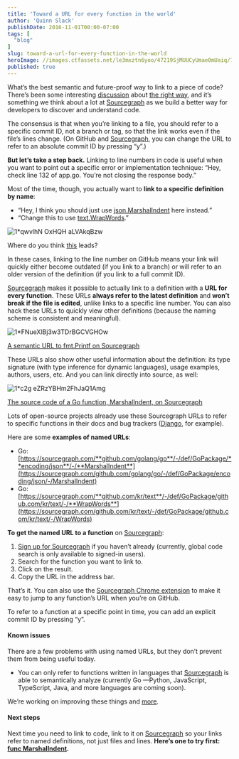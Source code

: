```yaml
---
title: 'Toward a URL for every function in the world'
author: 'Quinn Slack'
publishDate: 2016-11-01T00:00-07:00
tags: [
  "blog"
]
slug: toward-a-url-for-every-function-in-the-world
heroImage: //images.ctfassets.net/le3mxztn6yoo/47219SjMUUCyUmae0mUaiq/77c4ca8dd8899369c758225af610282d/1_qwvlhN_OxHQH_aLVAkqBzw.png
published: true
---
```




What’s the best semantic and future-proof way to link to a piece of code? There’s been some interesting [discussion](https://news.ycombinator.com/item?id=8046710) about [the right way](http://andrew.yurisich.com/work/2014/07/16/dont-link-that-line-number/), and it’s something we think about a lot at [Sourcegraph](https://sourcegraph.com) as we build a better way for developers to discover and understand code.

The consensus is that when you’re linking to a file, you should refer to a specific commit ID, not a branch or tag, so that the link works even if the file’s lines change. (On GitHub and [Sourcegraph](https://sourcegraph.com/github.com/golang/go/-/def/GoPackage/fmt/-/Fprintf), you can change the URL to refer to an absolute commit ID by pressing “y”.)

**But let’s take a step back.** Linking to line numbers in code is useful when you want to point out a specific error or implementation technique: “Hey, check line 132 of app.go. You’re not closing the response body.”

Most of the time, though, you actually want to **link to a specific definition by name**:

*   “Hey, I think you should just use [json.MarshalIndent](https://sourcegraph.com/github.com/golang/go/-/def/GoPackage/encoding/json/-/MarshalIndent) here instead.”
*   “Change this to use [text.WrapWords](https://sourcegraph.com/github.com/kr/text/-/def/GoPackage/github.com/kr/text/-/WrapWords).”


![1*qwvlhN OxHQH aLVAkqBzw](//images.contentful.com/le3mxztn6yoo/47219SjMUUCyUmae0mUaiq/77c4ca8dd8899369c758225af610282d/1_qwvlhN_OxHQH_aLVAkqBzw.png)

Where do you think <a href='https://sourcegraph.com/github.com/golang/go/-/info/GoPackage/fmt/-/Printf'>this</a> leads?

In these cases, linking to the line number on GitHub means your link will quickly either become outdated (if you link to a branch) or will refer to an older version of the definition (if you link to a full commit ID).

[Sourcegraph](https://sourcegraph.com) makes it possible to actually link to a definition with a **URL for every function**. These URLs **always refer to the latest definition** and **won’t break if the file is edited**, unlike links to a specific line number. You can also hack these URLs to quickly view other definitions (because the naming scheme is consistent and meaningful).

![1*FNueXlBj3w3TDrBGCVGHOw](//images.contentful.com/le3mxztn6yoo/6RHjnUG01iYqWkC0UwYgSk/a07a58db31191f65d6eb193e30ddcf2a/1_FNueXlBj3w3TDrBGCVGHOw.png)

<a href='https://sourcegraph.com/github.com/golang/go/-/info/GoPackage/fmt/-/Printf'>A semantic URL to fmt.Printf on Sourcegraph</a>

These URLs also show other useful information about the definition: its type signature (with type inference for dynamic languages), usage examples, authors, users, etc. And you can link directly into source, as well:

![1*c2g eZRzYBHm2FhJaQ1Amg](//images.contentful.com/le3mxztn6yoo/1sMZNjBenmgyU6gSWaUwAm/c945535d8cb4b85d6348c614f54088f1/1_c2g_eZRzYBHm2FhJaQ1Amg.png)

<a href='https://sourcegraph.com/github.com/golang/go/-/def/GoPackage/encoding/json/-/MarshalIndent'>The source code of a Go function, MarshalIndent, on Sourcegraph</a>

Lots of open-source projects already use these Sourcegraph URLs to refer to specific functions in their docs and bug trackers ([Django](https://code.djangoproject.com/ticket/22000), for example).

Here are some **examples of named URLs**:

*   Go: [https://sourcegraph.com/**github.com/golang/go**/-/def/GoPackage/**encoding/json**/-/**MarshalIndent**](https://sourcegraph.com/github.com/golang/go/-/def/GoPackage/encoding/json/-/MarshalIndent)
*   Go: [https://sourcegraph.com/**github.com/kr/text**/-/def/GoPackage/github.com/kr/text/-/**WrapWords**](https://sourcegraph.com/github.com/kr/text/-/def/GoPackage/github.com/kr/text/-/WrapWords)

**To get the named URL to a function** on [Sourcegraph](https://sourcegraph.com):

1.  [Sign up for Sourcegraph](https://sourcegraph.com) if you haven’t already (currently, global code search is only available to signed-in users).
2.  Search for the function you want to link to.
3.  Click on the result.
4.  Copy the URL in the address bar.

That’s it. You can also use the [Sourcegraph Chrome extension](https://docs.sourcegraph.com/integration/browser_extension) to make it easy to jump to any function’s URL when you’re on GitHub.

To refer to a function at a specific point in time, you can add an explicit commit ID by pressing “y”.

#### Known issues

There are a few problems with using named URLs, but they don’t prevent them from being useful today.

*   You can only refer to functions written in languages that [Sourcegraph](https://sourcegraph.com) is able to semantically analyze (currently Go —Python, JavaScript, TypeScript, Java, and more languages are coming soon).

We’re working on improving these things and [more](https://sourcegraph.com/about).

#### Next steps

Next time you need to link to code, link to it on [Sourcegraph](https://sourcegraph.com) so your links refer to named definitions, not just files and lines. **Here’s one to try first:** [**func MarshalIndent**](https://sourcegraph.com/github.com/golang/go/-/def/GoPackage/encoding/json/-/MarshalIndent)**.**
